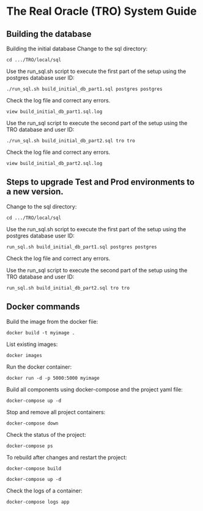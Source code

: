 # The Real Oracle (TRO) System Guide
## Building the database
Building the initial database
Change to the sql directory:

`cd .../TRO/local/sql`

Use the run_sql.sh script to execute the first part of the setup using the postgres database user ID:

`./run_sql.sh build_initial_db_part1.sql postgres postgres`

Check the log file and correct any errors.

`view build_initial_db_part1.sql.log`

Use the run_sql script to execute the second part of the setup using the TRO database and user ID:

`./run_sql.sh build_initial_db_part2.sql tro tro`

Check the log file and correct any errors.

`view build_initial_db_part2.sql.log`


## Steps to upgrade Test and Prod environments to a new version.

Change to the sql directory:

`cd .../TRO/local/sql`

Use the run_sql.sh script to execute the first part of the setup using the postgres database user ID:

`run_sql.sh build_initial_db_part1.sql postgres postgres`

Check the log file and correct any errors.

Use the run_sql script to execute the second part of the setup using the TRO database and user ID:

`run_sql.sh build_initial_db_part2.sql tro tro`

## Docker commands
Build the image from the docker fiie:

`docker build -t myimage .`

List existing images:

`docker images`

Run the docker container:

`docker run -d -p 5000:5000 myimage`

Build all components using docker-compose and the project yaml file:

`docker-compose up -d`

Stop and remove all project containers:

`docker-compose down`

Check the status of the project:

`docker-compose ps`

To rebuild after changes and restart the project:

`docker-compose build`

`docker-compose up -d`

Check the logs of a container:

`docker-compose logs app`


